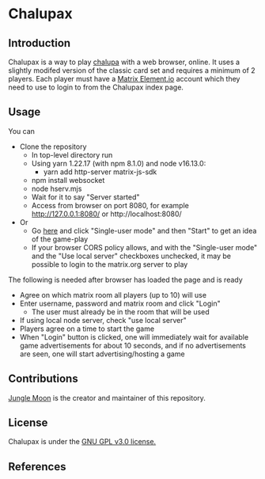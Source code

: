 # Chalupax
## Introduction
Chalupax is a way to play [chalupa](https://en.wikipedia.org/wiki/Loter%C3%ADa) with a web browser, online. It uses a slightly modifed version of the classic card set and requires a minimum of 2 players. Each player must have a [Matrix Element.io](https://element.io) account which they need to use to login to from the Chalupax index page.
## Usage
You can
* Clone the repository
	* In top-level directory run
	* Using yarn 1.22.17 (with npm 8.1.0) and node v16.13.0:
		* yarn add http-server matrix-js-sdk 
	* npm install websocket
	* node hserv.mjs
	* Wait for it to say "Server started"
	* Access from browser on port 8080, for example http://127.0.0.1:8080/ or http://localhost:8080/
* Or
	* Go [here](https://newpath7.github.io.chalupax/) and click "Single-user mode" and then "Start" to get an idea of the game-play
	* If your browser CORS policy allows, and with the "Single-user mode" and the "Use local server" checkboxes unchecked, it may be possible to login to the matrix.org server to play

The following is needed after browser has loaded the page and is ready
* Agree on which matrix room all players (up to 10) will use
* Enter username, password and matrix room and click "Login"
	* The user must already be in the room that will be used
* If using local node server, check "use local server"
* Players agree on a time to start the game
* When "Login" button is clicked, one will immediately wait for available game advertisements for about 10 seconds, and if no advertisements are seen, one will start advertising/hosting a game


## Contributions
[Jungle Moon](https://github.com/newpath7) is the creator and maintainer of this repository.
## License
Chalupax is under the [GNU GPL v3.0 license.](/LICENSE.txt)
## References
